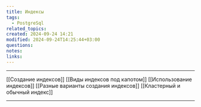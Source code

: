 ```yaml
---
title: Индексы
tags:
  - PostgreSql
related_topics: 
created: 2024-09-24 14:21
modified: 2024-09-24T14:25:44+03:00
questions: 
notes: 
links: 
---
```



---
[[Создание индексов]]
[[Виды индексов под капотом]]
[[Использование индексов]]
[[Разные варианты создания индексов]]
[[Кластерный и обычный индекс]]

---